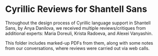 # Cyrillic Reviews for Shantell Sans

Throughout the design process of Cyrillic language support in Shantell Sans, by Anya Danilova, we received multiple reviews/critiques from additional experts: Maria Doreuli, Krista Radoeva, and Alexei Vanyashin.

This folder includes marked-up PDFs from them, along with some notes from our conversations, where reviews were carried out via web calls.
